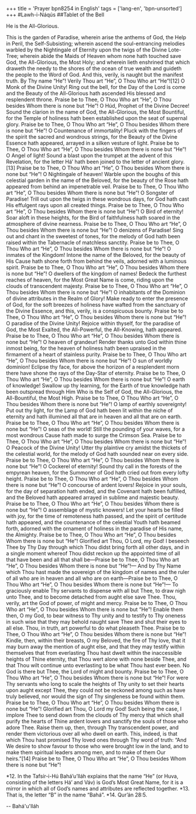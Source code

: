 +++
title = 'Prayer bpn8254 in English'
tags = ['lang-en', 'bpn-unsorted']
+++
#Lawh-i-Náqús
##Tablet of the Bell

He is the All-Glorious.

This is the garden of Paradise, wherein arise the anthems of God, the Help in Peril, the Self-Subsisting; wherein ascend the soul-entrancing melodies warbled by the Nightingale of Eternity upon the twigs of the Divine Lote-Tree; wherein abide the Maids of Heaven whom none hath touched save God, the All-Glorious, the Most Holy; and wherein lieth enshrined that which draweth the needy to the shores of the ocean of true wealth and guideth the people to the Word of God. And this, verily, is naught but the manifest truth.
By Thy name “He”! Verily Thou art “He”, O Thou Who art “He”![12]
O Monk of the Divine Unity! Ring out the bell, for the Day of the Lord is come and the Beauty of the All-Glorious hath ascended His blessed and resplendent throne. Praise be to Thee, O Thou Who art “He”, O Thou besides Whom there is none but “He”!
O Húd, Prophet of the Divine Decree! Sound the clarion in the name of God, the All-Glorious, the Most Bountiful, for the Temple of holiness hath been established upon the seat of supernal glory. Praise be to Thee, O Thou Who art “He”, O Thou besides Whom there is none but “He”!
O Countenance of immortality! Pluck with the fingers of the spirit the sacred and wondrous strings, for the Beauty of the Divine Essence hath appeared, arrayed in a silken vesture of light. Praise be to Thee, O Thou Who art “He”, O Thou besides Whom there is none but “He”!
O Angel of light! Sound a blast upon the trumpet at the advent of this Revelation, for the letter Há’ hath been joined to the letter of ancient glory.[13] Praise be to Thee, O Thou Who art “He”, O Thou besides Whom there is none but “He”!
O Nightingale of heaven! Warble upon the boughs of this celestial garden in the name of the Beloved, for the beauty of the Rose hath appeared from behind an impenetrable veil. Praise be to Thee, O Thou Who art “He”, O Thou besides Whom there is none but “He”!
O Songster of Paradise! Trill out upon the twigs in these wondrous days, for God hath cast His effulgent rays upon all created things. Praise be to Thee, O Thou Who art “He”, O Thou besides Whom there is none but “He”!
O Bird of eternity! Soar aloft in these heights, for the Bird of faithfulness hath soared in the atmosphere of divine nearness. Praise be to Thee, O Thou Who art “He”, O Thou besides Whom there is none but “He”!
O denizens of Paradise! Sing out and chant in the sweetest of tones, for the melody of God hath been raised within the Tabernacle of matchless sanctity. Praise be to Thee, O Thou Who art “He”, O Thou besides Whom there is none but “He”!
O inmates of the Kingdom! Intone the name of the Beloved, for the beauty of His Cause hath shone forth from behind the veils, adorned with a luminous spirit. Praise be to Thee, O Thou Who art “He”, O Thou besides Whom there is none but “He”!
O dwellers of the kingdom of names! Bedeck the furthest reaches of heaven, for the Most Great Name is come, riding upon the clouds of transcendent majesty. Praise be to Thee, O Thou Who art “He”, O Thou besides Whom there is none but “He”!
O inhabitants of the Dominion of divine attributes in the Realm of Glory! Make ready to enter the presence of God, for the soft breezes of holiness have wafted from the sanctuary of the Divine Essence, and this, verily, is a conspicuous bounty. Praise be to Thee, O Thou Who art “He”, O Thou besides Whom there is none but “He”!
O paradise of the Divine Unity! Rejoice within thyself, for the paradise of God, the Most Exalted, the All-Powerful, the All-Knowing, hath appeared. Praise be to Thee, O Thou Who art “He”, O Thou besides Whom there is none but “He”!
O heaven of grandeur! Render thanks unto God within thine inmost being, for the heaven of holiness hath been upraised in the firmament of a heart of stainless purity. Praise be to Thee, O Thou Who art “He”, O Thou besides Whom there is none but “He”!
O sun of worldly dominion! Eclipse thy face, for above the horizon of a resplendent morn there have shone the rays of the Day-Star of eternity. Praise be to Thee, O Thou Who art “He”, O Thou besides Whom there is none but “He”!
O earth of knowledge! Swallow up thy learning, for the Earth of true knowledge hath been outspread through Him Who is the Self of God, the All-Glorious, the All-Bountiful, the Most High. Praise be to Thee, O Thou Who art “He”, O Thou besides Whom there is none but “He”!
O lamp of earthly sovereignty! Put out thy light, for the Lamp of God hath been lit within the niche of eternity and hath illumined all that are in heaven and all that are on earth. Praise be to Thee, O Thou Who art “He”, O Thou besides Whom there is none but “He”!
O seas of the world! Still the pounding of your waves, for a most wondrous Cause hath made to surge the Crimson Sea. Praise be to Thee, O Thou Who art “He”, O Thou besides Whom there is none but “He”!
O Peacock of the Divine Unity! Utter thy plaintive cry amidst the thickets of the celestial world, for the melody of God hath sounded near on every side. Praise be to Thee, O Thou Who art “He”, O Thou besides Whom there is none but “He”!
O Cockerel of eternity! Sound thy call in the forests of the empyrean heaven, for the Summoner of God hath cried out from every lofty height. Praise be to Thee, O Thou Who art “He”, O Thou besides Whom there is none but “He”!
O concourse of ardent lovers! Rejoice in your souls, for the day of separation hath ended, and the Covenant hath been fulfilled, and the Beloved hath appeared arrayed in sublime and majestic beauty. Praise be to Thee, O Thou Who art “He”, O Thou besides Whom there is none but “He”!
O assemblage of mystic knowers! Let your hearts be filled with joy, for the time of remoteness hath passed, and the spirit of certitude hath appeared, and the countenance of the celestial Youth hath beamed forth, adorned with the ornament of holiness in the paradise of His name, the Almighty. Praise be to Thee, O Thou Who art “He”, O Thou besides Whom there is none but “He”!
Glorified art Thou, O Lord, my God! I beseech Thee by Thy Day through which Thou didst bring forth all other days, and in a single moment whereof Thou didst reckon up the appointed time of all that have been and all that shall be—Praise be to Thee, O Thou Who art “He”, O Thou besides Whom there is none but “He”!—
And by Thy Name which Thou hast made the sovereign of the kingdom of names and the ruler of all who are in heaven and all who are on earth—Praise be to Thee, O Thou Who art “He”, O Thou besides Whom there is none but “He”!—
To graciously enable Thy servants to dispense with all but Thee, to draw nigh unto Thee, and to become detached from aught else save Thee. Thou, verily, art the God of power, of might and mercy. Praise be to Thee, O Thou Who art “He”, O Thou besides Whom there is none but “He”!
Enable them then, O my God, to bear witness to Thy unity and to testify to Thy oneness in such wise that they may behold naught save Thee and shut their eyes to all else. Thou, in truth, art powerful to do what pleaseth Thee. Praise be to Thee, O Thou Who art “He”, O Thou besides Whom there is none but “He”!
Kindle, then, within their breasts, O my Beloved, the fire of Thy love, that it may burn away the mention of aught else, and that they may testify within themselves that from everlasting Thou hast dwelt within the inaccessible heights of Thine eternity, that Thou wert alone with none beside Thee, and that Thou wilt continue unto everlasting to be what Thou hast ever been. No God is there but Thee, the Lord of might and bounty. Praise be to Thee, O Thou Who art “He”, O Thou besides Whom there is none but “He”!
For were Thy servants who long to scale the heights of Thy unity to set their hearts upon aught except Thee, they could not be reckoned among such as have truly believed, nor would the sign of Thy singleness be found within them. Praise be to Thee, O Thou Who art “He”, O Thou besides Whom there is none but “He”!
Glorified art Thou, O Lord my God! Such being the case, I implore Thee to send down from the clouds of Thy mercy that which shall purify the hearts of Thine ardent lovers and sanctify the souls of those who adore Thee. Raise them up, then, through Thy transcendent power, and render them victorious over all who dwell on earth. This, indeed, is that which Thou hast promised Thy loved ones through Thy word of truth: “And We desire to show favour to those who were brought low in the land, and to make them spiritual leaders among men, and to make of them Our heirs.”[14] Praise be to Thee, O Thou Who art “He”, O Thou besides Whom there is none but “He”!

*12.    In the Tafsír-i-Hú Bahá’u’lláh explains that the name “He” (or Huva, consisting of the letters Há’ and Váv) is God’s Most Great Name, for it is a mirror in which all of God’s names and attributes are reflected together.
*13.    That is, the letter “B” in the name “Bahá”.
*14.    Qur’án 28:5.

-- Bahá'u'lláh
